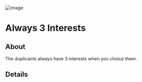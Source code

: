 ![image](.screen.png)

# Always 3 Interests

## About
The duplicants always have 3 interests when you choice them.

## Details
